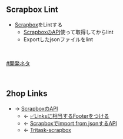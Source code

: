 ## Scrapbox Lint
- [Scrapbox](Scrapbox.md)をLintする
    - [ScrapboxのAPI](ScrapboxのAPI.md)使って取得してからlint
    - Exportしたjsonファイルをlint

<br>

[#開発ネタ](開発ネタ.md)

<br>

## 2hop Links
- → [ScrapboxのAPI](ScrapboxのAPI.md)
    - ← [✅Linksに相当するFooterをつける](✅Linksに相当するFooterをつける.md)
    - ← [Scrapboxでimport from jsonするAPI](Scrapboxでimport_from_jsonするAPI.md)
    - ← [Tritask-scrapbox](Tritask-scrapbox.md)
